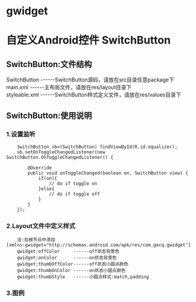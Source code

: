 gwidget
=======
自定义Android控件
SwitchButton
============

SwitchButton:文件结构
--------
SwitchButton  ------SwitchButton源码，请放在src目录任意package下<br>
main.xml      ------主布局文件，请放在res/layout目录下<br>
styleable.xml ------SwitchButton样式定义文件，请放在res/values目录下

SwitchButton:使用说明
--------
### 1.设置监听
    
		SwitchButton sb=(SwitchButton) findViewById(R.id.equalizer);
		sb.setOnToggleChangedListener(new SwitchButton.OnToggleChangedListener() {
			
			@Override
			public void onToggleChanged(boolean on, SwitchButton view) {
				if(on){
					// do if toggle on
				}else{
					// do if toggle off
				}
			}
		});
### 2.Layout文件中定义样式
		注:在根节点中添加[xmlns:gwidget="http://schemas.android.com/apk/res/com.gecq.gwidget"]
		gwidget:offColor     ------off状态背景色
		gwidget:onColor      ------on状态背景色
		gwidget:thumbOffColor------off状态小圆点颜色
		gwidget:thumbOnColor ------on状态小圆点颜色
		gwidget:thumbStyle   ------小圆点样式:match,padding
### 3.图例

